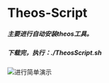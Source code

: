 # Theos-Script
##### 主要进行自动安装theos工具。

##### 下载完，执行：./TheosScript.sh

![进行简单演示](http://upload-images.jianshu.io/upload_images/790890-0dff3b591093d974.gif?imageMogr2/auto-orient/strip)
